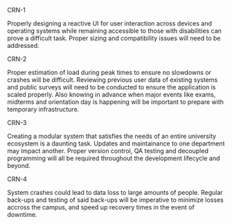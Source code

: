CRN-1 

Properly designing a reactive UI for user interaction across devices and
operating systems while remaining accessible to those with disabilities can
prove a difficult task. Proper sizing and compatibility issues will need to 
be addressed.

CRN-2 

Proper estimation of load during peak times to ensure no slowdowns or
crashes will be difficult. Reviewing previous user data of existing systems and
public surveys will need to be conducted to ensure the application is scaled
properly. Also knowing in advance when major events like exams, midterms
and orientation day is happening will be important to prepare with temporary
infrastructure.

CRN-3

Creating a modular system that satisfies the needs of an entire university 
ecosystem is a daunting task. Updates and maintainance to one department may
impact another. Proper version control, QA testing and decoupled programming
will all be required throughout the development lifecycle and beyond.

CRN-4

System crashes could lead to data loss to large amounts of people. Regular 
back-ups and testing of said back-ups will be imperative to minimize losses
accross the campus, and speed up recovery times in the event of downtime.
